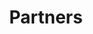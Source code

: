 ---
title: Partners
description: We are always looking to work with like-minded individuals and companies. The old adage of two heads are better than one is so true. How can we help you?
svg: 'M12 4.354a4 4 0 110 5.292M15 21H3v-1a6 6 0 0112 0v1zm0 0h6v-1a6 6 0 00-9-5.197M13 7a4 4 0 11-8 0 4 4 0 018 0z'
---